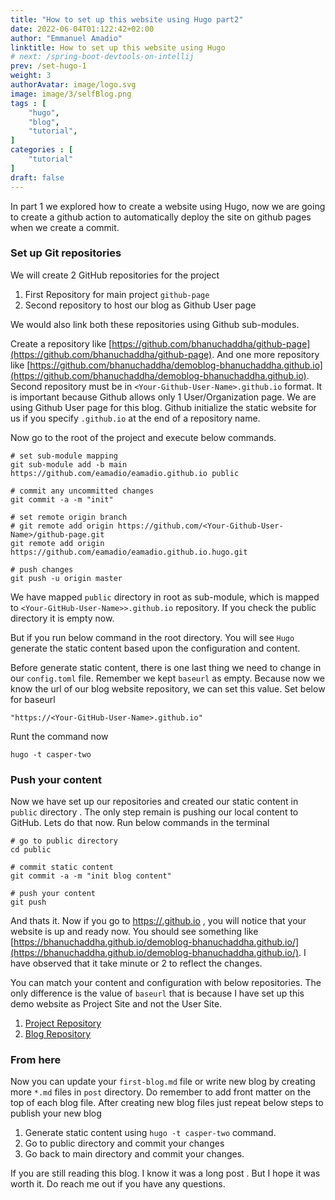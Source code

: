 ```yaml
---
title: "How to set up this website using Hugo part2"
date: 2022-06-04T01:122:42+02:00
author: "Emmanuel Amadio"
linktitle: How to set up this website using Hugo
# next: /spring-boot-devtools-on-intellij
prev: /set-hugo-1
weight: 3
authorAvatar: image/logo.svg
image: image/3/selfBlog.png
tags : [
    "hugo",
    "blog",
    "tutorial",
]
categories : [
    "tutorial"
]
draft: false
---
```


In part 1 we explored how to create a website using Hugo, now we are going to create a github action to automatically deploy the site on github pages when we create a commit.

### **Set up Git repositories**

We will create 2 GitHub repositories for the project

1. First Repository for main project `github-page`
2. Second repository to host our blog as Github User page

We would also link both these repositories using Github sub-modules.

Create a repository like [https://github.com/bhanuchaddha/github-page](https://github.com/bhanuchaddha/github-page). And one more repository like [https://github.com/bhanuchaddha/demoblog-bhanuchaddha.github.io](https://github.com/bhanuchaddha/demoblog-bhanuchaddha.github.io). Second repository must be in `<Your-Github-User-Name>.github.io` format. It is important because Github allows only 1 User/Organization page. We are using Github User page for this blog.  Github initialize the static website for us if you specify `.github.io` at the end of a repository name.

Now go to the root of the project and execute below commands.

```
# set sub-module mapping
git sub-module add -b main https://github.com/eamadio/eamadio.github.io public

# commit any uncommitted changes
git commit -a -m "init"

# set remote origin branch
# git remote add origin https://github.com/<Your-Github-User-Name>/github-page.git
git remote add origin https://github.com/eamadio/eamadio.github.io.hugo.git

# push changes
git push -u origin master
```

We have mapped `public` directory in root as sub-module, which is mapped to `<Your-GitHub-User-Name>>.github.io` repository. If you check the public directory it is empty now. 

But if you run below command in the root directory. You will see `Hugo` generate the static content based upon the configuration and content.

Before generate static content, there is one last thing we need to change in our `config.toml` file. Remember we kept `baseurl` as empty. Because now we know the url of our blog website repository, we can set this value. Set below for baseurl

`"https://<Your-GitHub-User-Name>.github.io"`

Runt the command now

```
hugo -t casper-two
```

### **Push your content**

Now we have set up our repositories and created our static content in `public` directory . The only step remain is pushing our local content to GitHub. Lets do that now. Run below commands in the terminal

```
# go to public directory
cd public

# commit static content
git commit -a -m "init blog content"

# push your content
git push
```

And thats it. Now if you go to [https://<Your-GitHub-User-Name>.github.io](https://<Your-GitHub-User-Name>.github.io
) , you will notice that your website is up and ready now. You should see something like [https://bhanuchaddha.github.io/demoblog-bhanuchaddha.github.io/](https://bhanuchaddha.github.io/demoblog-bhanuchaddha.github.io/). I have observed that it take minute or 2 to reflect the changes.

You can match your content and configuration with below repositories. The only difference is the value of `baseurl` that is because I have set up this demo website as Project Site and not the User Site.

1. [Project Repository](https://github.com/bhanuchaddha/github-page)
2. [Blog Repository](https://bhanuchaddha.github.io/demoblog-bhanuchaddha.github.io)

### **From here**

Now you can update your `first-blog.md` file or write new blog by creating more `*.md` files in `post` directory. Do remember to add front matter on the top of each blog file. After creating new blog files just repeat below steps to publish your new blog

1. Generate static content using `hugo -t casper-two` command.
2. Go to public directory and commit your changes 
3. Go back to main directory and commit your changes. 


If you are still reading this blog. I know it was a long post . But I hope it was worth it. 
Do reach me out if you have any questions. 